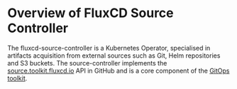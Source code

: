 # Overview of FluxCD Source Controller

The fluxcd-source-controller is a Kubernetes Operator, specialised in artifacts acquisition
from external sources such as Git, Helm repositories and S3 buckets.
The source-controller implements the
[source.toolkit.fluxcd.io](https://github.com/fluxcd/source-controller/tree/main/docs/spec/v1beta1) 
API in GitHub and is a core component of the [GitOps toolkit](https://toolkit.fluxcd.io).
